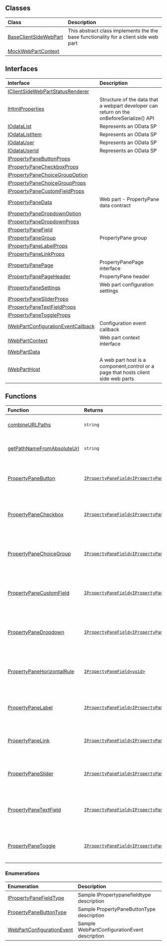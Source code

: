 


## Classes

| Class	   |  Description |
|:-------------|:---------------|
| [BaseClientSideWebPart](./sp-client-preview/baseclientsidewebpart.md)     | This abstract class implements the the base functionality for a client side web part |
| [MockWebPartContext](./sp-client-preview/mockwebpartcontext.md)     |  |



## Interfaces

| Interface	   |  Description |
|:-------------|:---------------|
| [IClientSideWebPartStatusRenderer](./sp-client-preview/iclientsidewebpartstatusrenderer.md)   |   |
| [IHtmlProperties](./sp-client-preview/ihtmlproperties.md)   | Structure of the data that a webpart developer can return on the onBeforeSerialize() API  |
| [IOdataList](./sp-client-preview/iodatalist.md)   | Represents an OData SP  |
| [IOdataListItem](./sp-client-preview/iodatalistitem.md)   | Represents an OData SP  |
| [IOdataUser](./sp-client-preview/iodatauser.md)   | Represents an OData SP  |
| [IOdataUserId](./sp-client-preview/iodatauserid.md)   | Represents an OData SP  |
| [IPropertyPaneButtonProps](./sp-client-preview/ipropertypanebuttonprops.md)   |   |
| [IPropertyPaneCheckboxProps](./sp-client-preview/ipropertypanecheckboxprops.md)   |   |
| [IPropertyPaneChoiceGroupOption](./sp-client-preview/ipropertypanechoicegroupoption.md)   |   |
| [IPropertyPaneChoiceGroupProps](./sp-client-preview/ipropertypanechoicegroupprops.md)   |   |
| [IPropertyPaneCustomFieldProps](./sp-client-preview/ipropertypanecustomfieldprops.md)   |   |
| [IPropertyPaneData](./sp-client-preview/ipropertypanedata.md)   | Web part - PropertyPane data contract  |
| [IPropertyPaneDropdownOption](./sp-client-preview/ipropertypanedropdownoption.md)   |   |
| [IPropertyPaneDropdownProps](./sp-client-preview/ipropertypanedropdownprops.md)   |   |
| [IPropertyPaneField](./sp-client-preview/ipropertypanefield.md)   |   |
| [IPropertyPaneGroup](./sp-client-preview/ipropertypanegroup.md)   | PropertyPane group  |
| [IPropertyPaneLabelProps](./sp-client-preview/ipropertypanelabelprops.md)   |   |
| [IPropertyPaneLinkProps](./sp-client-preview/ipropertypanelinkprops.md)   |   |
| [IPropertyPanePage](./sp-client-preview/ipropertypanepage.md)   | PropertyPanePage interface  |
| [IPropertyPanePageHeader](./sp-client-preview/ipropertypanepageheader.md)   | PropertyPane header  |
| [IPropertyPaneSettings](./sp-client-preview/ipropertypanesettings.md)   | Web part configuration settings  |
| [IPropertyPaneSliderProps](./sp-client-preview/ipropertypanesliderprops.md)   |   |
| [IPropertyPaneTextFieldProps](./sp-client-preview/ipropertypanetextfieldprops.md)   |   |
| [IPropertyPaneToggleProps](./sp-client-preview/ipropertypanetoggleprops.md)   |   |
| [IWebPartConfigurationEventCallback](./sp-client-preview/iwebpartconfigurationeventcallback.md)   | Configuration event callback  |
| [IWebPartContext](./sp-client-preview/iwebpartcontext.md)   | Web part context interface  |
| [IWebPartData](./sp-client-preview/iwebpartdata.md)   |   |
| [IWebPartHost](./sp-client-preview/iwebparthost.md)   | A web part host is a component,control or a page that hosts client side web parts  |



## Functions

| Function	   | Returns | Description |
|:-------------|:------|:---------------|
| [combineURLPaths](./sp-client-preview/combineurlpaths-jcms9.md) |`string`  | Combines any number of URL paths  |
| [getPathNameFromAbsoluteUrl](./sp-client-preview/getpathnamefromabsoluteurl-uobc9.md) |`string`  | Get's the path name from an absolute url  |
| [PropertyPaneButton](./sp-client-preview/propertypanebutton-1guo9.md) |[`IPropertyPaneField<IPropertyPaneButtonProps>`](../sp-client-preview/ipropertypanefield.md)  | Helper method to create a Button on the PropertyPane  |
| [PropertyPaneCheckbox](./sp-client-preview/propertypanecheckbox-tnjq9.md) |[`IPropertyPaneField<IPropertyPaneCheckboxProps>`](../sp-client-preview/ipropertypanefield.md)  | Helper method to create a Checkbox on the PropertyPane  |
| [PropertyPaneChoiceGroup](./sp-client-preview/propertypanechoicegroup-2m0w9.md) |[`IPropertyPaneField<IPropertyPaneChoiceGroupProps>`](../sp-client-preview/ipropertypanefield.md)  | Helper method to create a Choice Group on the PropertyPane  |
| [PropertyPaneCustomField](./sp-client-preview/propertypanecustomfield-xr2i9.md) |[`IPropertyPaneField<IPropertyPaneCustomFieldProps>`](../sp-client-preview/ipropertypanefield.md)  | Helper method to create a Choice Group on the PropertyPane  |
| [PropertyPaneDropdown](./sp-client-preview/propertypanedropdown-edlq9.md) |[`IPropertyPaneField<IPropertyPaneDropdownProps>`](../sp-client-preview/ipropertypanefield.md)  | Helper method to create a Dropdown on the PropertyPane  |
| [PropertyPaneHorizontalRule](./sp-client-preview/propertypanehorizontalrule-vuly9.md) |[`IPropertyPaneField<void>`](../sp-client-preview/ipropertypanefield.md)  | Helper method to create a Horizontal Rule on the PropertyPane  |
| [PropertyPaneLabel](./sp-client-preview/propertypanelabel-9upq9.md) |[`IPropertyPaneField<IPropertyPaneLabelProps>`](../sp-client-preview/ipropertypanefield.md)  | Helper method to create a Label on the PropertyPane  |
| [PropertyPaneLink](./sp-client-preview/propertypanelink-7ses9.md) |[`IPropertyPaneField<IPropertyPaneLinkProps>`](../sp-client-preview/ipropertypanefield.md)  | Helper method to create a Link on the PropertyPane  |
| [PropertyPaneSlider](./sp-client-preview/propertypaneslider-gqcs9.md) |[`IPropertyPaneField<IPropertyPaneSliderProps>`](../sp-client-preview/ipropertypanefield.md)  | Helper method to create a Slider on the PropertyPane  |
| [PropertyPaneTextField](./sp-client-preview/propertypanetextfield-zv7c9.md) |[`IPropertyPaneField<IPropertyPaneTextFieldProps>`](../sp-client-preview/ipropertypanefield.md)  | Helper method to create a TextField on the PropertyPane  |
| [PropertyPaneToggle](./sp-client-preview/propertypanetoggle-3vb09.md) |[`IPropertyPaneField<IPropertyPaneToggleProps>`](../sp-client-preview/ipropertypanefield.md)  | Helper method to create a Toggle on the PropertyPane  |


### Enumerations

| Enumeration	   | Description|
|:-----------|:------------|
|[IPropertyPaneFieldType](./sp-client-preview/ipropertypanefieldtype.md)    | Sample IPropertypanefieldtype description |
|[PropertyPaneButtonType](./sp-client-preview/propertypanebuttontype.md)    | Sample PropertyPaneButtonType description |
|[WebPartConfigurationEvent](./sp-client-preview/webpartconfigurationevent.md)    | Sample WebPartConfigurationEvent description |




